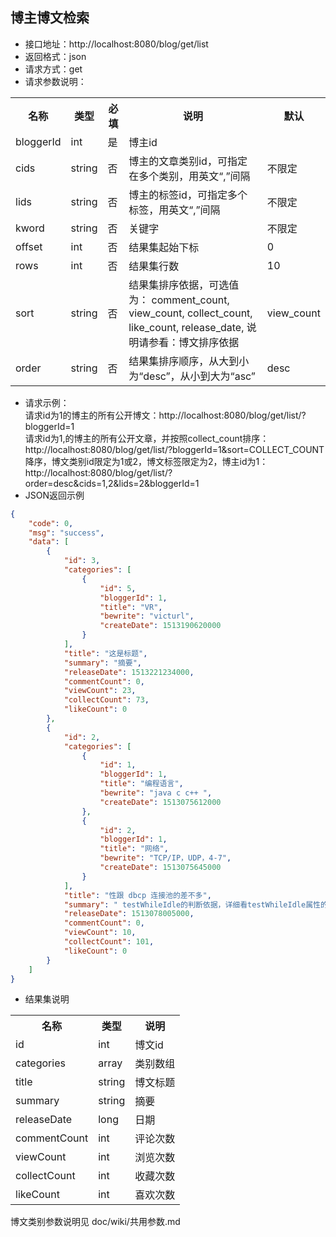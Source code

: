 
## 博主博文检索
- 接口地址：http://localhost:8080/blog/get/list
- 返回格式：json
- 请求方式：get
- 请求参数说明：
<table>
<tr>
<th>名称</th>
<th>类型</th>
<th>必填</th>
<th>说明</th>
<th>默认</th>
</tr>
<tr>
<td>bloggerId</td>
<td>int</td>
<td>是</td>
<td>博主id</td>
<td></td>
</tr>
<tr>
<td>cids</td>
<td>string</td>
<td>否</td>
<td>博主的文章类别id，可指定在多个类别，用英文“,”间隔</td>
<td>不限定</td>
</tr>
<tr>
<td>lids</td>
<td>string</td>
<td>否</td>
<td>博主的标签id，可指定多个标签，用英文“,”间隔</td>
<td>不限定</td>
</tr>
<tr>
<td>kword</td>
<td>string</td>
<td>否</td>
<td>关键字</td>
<td>不限定</td>
</tr>
<tr>
<td>offset</td>
<td>int</td>
<td>否</td>
<td>结果集起始下标</td>
<td>0</td>
</tr>
<tr>
<td>rows</td>
<td>int</td>
<td>否</td>
<td>结果集行数</td>
<td>10</td>
</tr>
<tr>
<td>sort</td>
<td>string</td>
<td>否</td>
<td>结果集排序依据，可选值为：
comment_count,
view_count,
collect_count,
like_count,
release_date,
说明请参看：博文排序依据
</td>
<td>view_count</td>
</tr>
<tr>
<td>order</td>
<td>string</td>
<td>否</td>
<td>结果集排序顺序，从大到小为“desc”，从小到大为“asc”</td>
<td>desc</td>
</tr>
</table>

- 请求示例：<br>
请求id为1的博主的所有公开博文：http://localhost:8080/blog/get/list/?bloggerId=1<br>
请求id为1,的博主的所有公开文章，并按照collect_count排序：http://localhost:8080/blog/get/list/?bloggerId=1&sort=COLLECT_COUNT<br>
降序，博文类别id限定为1或2，博文标签限定为2，博主id为1：http://localhost:8080/blog/get/list/?order=desc&cids=1,2&lids=2&bloggerId=1<br>
- JSON返回示例
```json
{
    "code": 0,
    "msg": "success",
    "data": [
        {
            "id": 3,
            "categories": [
                {
                    "id": 5,
                    "bloggerId": 1,
                    "title": "VR",
                    "bewrite": "victurl",
                    "createDate": 1513190620000
                }
            ],
            "title": "这是标题",
            "summary": "摘要",
            "releaseDate": 1513221234000,
            "commentCount": 0,
            "viewCount": 23,
            "collectCount": 73,
            "likeCount": 0
        },
        {
            "id": 2,
            "categories": [
                {
                    "id": 1,
                    "bloggerId": 1,
                    "title": "编程语言",
                    "bewrite": "java c c++ ",
                    "createDate": 1513075612000
                },
                {
                    "id": 2,
                    "bloggerId": 1,
                    "title": "网络",
                    "bewrite": "TCP/IP，UDP，4-7",
                    "createDate": 1513075645000
                }
            ],
            "title": "性跟 dbcp 连接池的差不多",
            "summary": " testWhileIdle的判断依据，详细看testWhileIdle属性的说明",
            "releaseDate": 1513078005000,
            "commentCount": 0,
            "viewCount": 10,
            "collectCount": 101,
            "likeCount": 0
        }
    ]
}
```

- 结果集说明
<table>
<tr>
<th>名称</th>
<th>类型</th>
<th>说明</th>
</tr>
<tr>
<td>id</td>
<td>int</td>
<td>博文id</td>
</tr>
<tr>
<td>categories</td>
<td>array</td>
<td>类别数组</td>
</tr>
<tr>
<td>title</td>
<td>string</td>
<td>博文标题</td>
</tr>
<tr>
<td>summary</td>
<td>string</td>
<td>摘要</td>
</tr>
<tr>
<td>releaseDate</td>
<td>long</td>
<td>日期</td>
</tr>
<tr>
<td>commentCount</td>
<td>int</td>
<td>评论次数</td>
</tr>
<tr>
<td>viewCount</td>
<td>int</td>
<td>浏览次数</td>
</tr>
<tr>
<td>collectCount</td>
<td>int</td>
<td>收藏次数</td>
</tr>
<tr>
<td>likeCount</td>
<td>int</td>
<td>喜欢次数</td>
</tr>
</table>
博文类别参数说明见 doc/wiki/共用参数.md